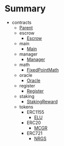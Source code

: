 # Summary
* contracts
  * [Parent](docs/contracts/parent.md)
  * escrow
    * [Escrow](docs/contracts/escrow/escrow.md)
  * main
    * [Main](docs/contracts/main/main.md)
  * manager
    * [Manager](docs/contracts/manager/manager.md)
  * math
    * [FixedPointMath](docs/contracts/math/fixedpointmath.md)
  * oracle
    * [Oracle](docs/contracts/oracle/oracle.md)
  * register
    * [Register](docs/contracts/register/register.md)
  * staking
    * [StakingReward](docs/contracts/staking/stakingreward.md)
  * tokens
    * ERC1155
      * [ELU](docs/contracts/tokens/erc1155/elu.md)
    * ERC20
      * [MCGR](docs/contracts/tokens/erc20/mcgr.md)
    * ERC721
      * [NRGS](docs/contracts/tokens/erc721/nrgs.md)
